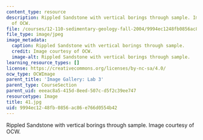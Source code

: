 ```yaml
---
content_type: resource
description: Rippled Sandstone with vertical borings through sample. Image courtesy
  of OCW.
file: /courses/12-110-sedimentary-geology-fall-2004/9994ec1248fb0856ac86e766d0554b42_41.jpg
file_type: image/jpeg
image_metadata:
  caption: Rippled Sandstone with vertical borings through sample.
  credit: Image courtesy of OCW.
  image-alt: Rippled Sandstone with vertical borings through sample.
learning_resource_types: []
license: https://creativecommons.org/licenses/by-nc-sa/4.0/
ocw_type: OCWImage
parent_title: 'Image Gallery: Lab 3'
parent_type: CourseSection
parent_uid: eeeac8a5-415d-8eed-507c-d5f2c39ee747
resourcetype: Image
title: 41.jpg
uid: 9994ec12-48fb-0856-ac86-e766d0554b42
---
```

Rippled Sandstone with vertical borings through sample. Image courtesy of OCW.